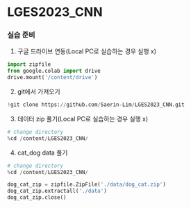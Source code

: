 # LGES2023_CNN

### 실습 준비

1. 구글 드라이브 연동(Local PC로 실습하는 경우 실행 x)
```py
import zipfile
from google.colab import drive
drive.mount('/content/drive')
```

2. git에서 가져오기
```py
!git clone https://github.com/Saerin-Lim/LGES2023_CNN.git
```

3. 데이터 zip 풀기(Local PC로 실습하는 경우 실행 x)
```py
# change directory
%cd /content/LGES2023_CNN/
```

4. cat_dog data 풀기
```py
# change directory
%cd /content/LGES2023_CNN/
```
```py
dog_cat_zip = zipfile.ZipFile('./data/dog_cat.zip')
dog_cat_zip.extractall('./data')
dog_cat_zip.close()
```
